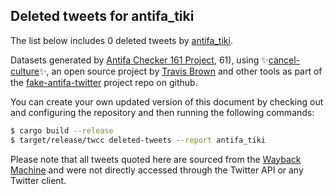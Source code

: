 ## Deleted tweets for antifa_tiki

The list below includes 0 deleted tweets by
[antifa_tiki](https://twitter.com/antifa_tiki).



Datasets generated by [Antifa Checker 161 Project](https://twitter.com/antifacheck161), 61), using ✨[cancel-culture](https://github.com/travisbrown/cancel-culture)✨, an open source project by 
[Travis Brown](https://twitter.com/travisbrown) and other tools as part of the 
[fake-antifa-twitter](https://github.com/antifacheck161/fake-antifa-twitter) project repo on github.

You can create your own updated version of this document by checking out and configuring the
repository and then running the following commands:

```bash
$ cargo build --release
$ target/release/twcc deleted-tweets --report antifa_tiki
```

Please note that all tweets quoted here are sourced from the
[Wayback Machine](https://web.archive.org) and were not directly accessed through the Twitter API or
any Twitter client.

